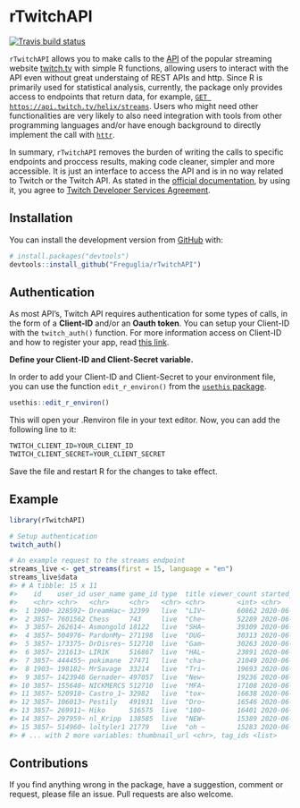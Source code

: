 
<!-- README.md is generated from README.Rmd. Please edit that file -->

# rTwitchAPI

<!-- badges: start -->

[![Travis build
status](https://travis-ci.org/Freguglia/rTwitchAPI.svg?branch=master)](https://travis-ci.org/Freguglia/rTwitchAPI)
<!-- badges: end -->

`rTwitchAPI` allows you to make calls to the
[API](https://dev.twitch.tv/docs/api/reference/) of the popular
streaming website [twitch.tv](twitch.tv) with simple R functions,
allowing users to interact with the API even without great understaing
of REST APIs and http. Since R is primarily used for statistical
analysis, currently, the package only provides access to endpoints that
return data, for example, [`GET
https://api.twitch.tv/helix/streams`](https://dev.twitch.tv/docs/api/reference/#get-streams).
Users who might need other functionalities are very likely to also need
integration with tools from other programming languages and/or have
enough background to directly implement the call with
[`httr`](https://github.com/r-lib/httr).

In summary, `rTwitchAPI` removes the burden of writing the calls to
specific endpoints and proccess results, making code cleaner, simpler
and more accessible. It is just an interface to access the API and is in
no way related to Twitch or the Twitch API. As stated in the [official
documentation](https://dev.twitch.tv/docs/), by using it, you agree to
[Twitch Developer Services
Agreement](https://www.twitch.tv/p/legal/developer-agreement/).

## Installation

<!---You can install the released version of rTwitchAPI from [CRAN](https://CRAN.R-project.org) with:

``` r
install.packages("rTwitchAPI")
```-->

You can install the development version from
[GitHub](https://github.com/) with:

``` r
# install.packages("devtools")
devtools::install_github("Freguglia/rTwitchAPI")
```

## Authentication

As most API’s, Twitch API requires authentication for some types of
calls, in the form of a **Client-ID** and/or an **Oauth token**. You can
setup your Client-ID with the `twitch_auth()` function. For more
information access on Client-ID and how to register your app, read [this
link](https://dev.twitch.tv/dashboard/apps/create).

**Define your Client-ID and Client-Secret variable.**

In order to add your Client-ID and Client-Secret to your environment
file, you can use the function `edit_r_environ()` from the [`usethis`
package](https://usethis.r-lib.org/).

``` r
usethis::edit_r_environ()
```

This will open your .Renviron file in your text editor. Now, you can add
the following line to it:

``` r
TWITCH_CLIENT_ID=YOUR_CLIENT_ID
TWITCH_CLIENT_SECRET=YOUR_CLIENT_SECRET
```

Save the file and restart R for the changes to take effect.

## Example

``` r
library(rTwitchAPI)

# Setup authentication
twitch_auth()

# An example request to the streams endpoint
streams_live <- get_streams(first = 15, language = "en")
streams_live$data
#> # A tibble: 15 x 11
#>    id    user_id user_name game_id type  title viewer_count started_at language
#>    <chr> <chr>   <chr>     <chr>   <chr> <chr>        <int> <chr>      <chr>   
#>  1 1900~ 228592~ DreamHac~ 32399   live  "LIV~        60862 2020-06-0~ en      
#>  2 3857~ 7601562 Chess     743     live  "Che~        52289 2020-06-0~ en      
#>  3 3857~ 262614~ Asmongold 18122   live  "SHA~        39309 2020-06-0~ en      
#>  4 3857~ 504976~ PardonMy~ 271198  live  "DUG~        30313 2020-06-0~ en      
#>  5 3857~ 173375~ DrDisres~ 512710  live  "Gam~        30263 2020-06-0~ en      
#>  6 3857~ 231613~ LIRIK     516867  live  "HAL~        23891 2020-06-0~ en      
#>  7 3857~ 444455~ pokimane  27471   live  "cha~        21049 2020-06-0~ en      
#>  8 1903~ 198182~ MrSavage  33214   live  "Tri~        19693 2020-06-0~ en      
#>  9 3857~ 1423946 Gernader~ 497057  live  "New~        19236 2020-06-0~ en      
#> 10 3857~ 155648~ NICKMERCS 512710  live  "MFA~        17108 2020-06-0~ en      
#> 11 3857~ 520918~ Castro_1~ 32982   live  "tox~        16638 2020-06-0~ en      
#> 12 3857~ 106013~ Pestily   491931  live  "Dro~        16546 2020-06-0~ en      
#> 13 3857~ 269911~ Hiko      516575  live  "100~        16401 2020-06-0~ en      
#> 14 3857~ 297959~ nl_Kripp  138585  live  "NEW~        15389 2020-06-0~ en      
#> 15 3857~ 514960~ loltyler1 21779   live  "oh ~        15283 2020-06-0~ en      
#> # ... with 2 more variables: thumbnail_url <chr>, tag_ids <list>
```

## Contributions

If you find anything wrong in the package, have a suggestion, comment or
request, please file an issue. Pull requests are also welcome.

